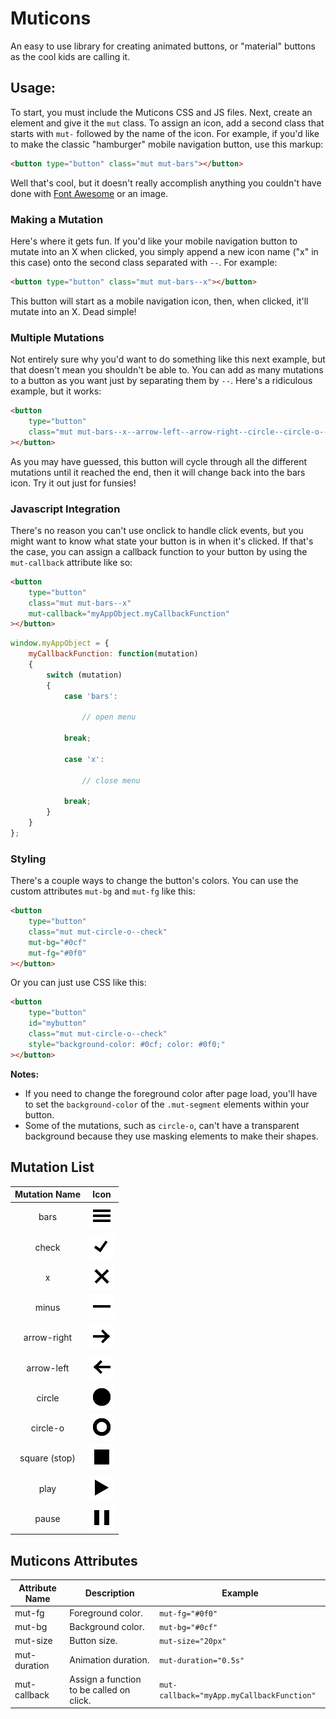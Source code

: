 # Muticons
An easy to use library for creating animated buttons, or "material" buttons as the cool kids are calling it.


## Usage:

To start, you must include the Muticons CSS and JS files. Next, create an element and give it the `mut` class. To assign an icon, add a second class that starts with `mut-` followed by the name of the icon. For example, if you'd like to make the classic "hamburger" mobile navigation button, use this markup:

```html
<button type="button" class="mut mut-bars"></button>
```

Well that's cool, but it doesn't really accomplish anything you couldn't have done with [Font Awesome](http://fontawesome.io/) or an image.


### Making a Mutation

Here's where it gets fun. If you'd like your mobile navigation button to mutate into an X when clicked, you simply append a new icon name ("x" in this case) onto the second class separated with `--`. For example:

```html
<button type="button" class="mut mut-bars--x"></button>
```

This button will start as a mobile navigation icon, then, when clicked, it'll mutate into an X. Dead simple!


### Multiple Mutations

Not entirely sure why you'd want to do something like this next example, but that doesn't mean you shouldn't be able to. You can add as many mutations to a button as you want just by separating them by `--`. Here's a ridiculous example, but it works:

```html
<button
	type="button"
	class="mut mut-bars--x--arrow-left--arrow-right--circle--circle-o--check--minus"
></button>
```

As you may have guessed, this button will cycle through all the different mutations until it reached the end, then it will change back into the bars icon. Try it out just for funsies!


### Javascript Integration

There's no reason you can't use onclick to handle click events, but you might want to know what state your button is in when it's clicked. If that's the case, you can assign a callback function to your button by using the `mut-callback` attribute like so:

```html
<button
	type="button"
	class="mut mut-bars--x"
	mut-callback="myAppObject.myCallbackFunction"
></button>
```

```javascript
window.myAppObject = {
	myCallbackFunction: function(mutation)
	{
		switch (mutation)
		{
			case 'bars':
			
				// open menu
				
			break;
			
			case 'x':
			
				// close menu
				
			break;
		}
	}
};
```


### Styling

There's a couple ways to change the button's colors. You can use the custom attributes `mut-bg` and `mut-fg` like this:

```html
<button
	type="button"
	class="mut mut-circle-o--check"
	mut-bg="#0cf"
	mut-fg="#0f0"
></button>
```

Or you can just use CSS like this:

```html
<button
	type="button"
	id="mybutton"
	class="mut mut-circle-o--check"
	style="background-color: #0cf; color: #0f0;"
></button>
```

**Notes:**
* If you need to change the foreground color after page load, you'll have to set the `background-color` of the `.mut-segment` elements within your button.
* Some of the mutations, such as `circle-o`, can't have a transparent background because they use masking elements to make their shapes.


## Mutation List
|Mutation Name	|Icon			|
|:-------------:|:-------------:|
|bars			|![bars]		|
|check			|![check]		|
|x				|![x]			|
|minus			|![minus]		|
|arrow-right	|![arrow-right]	|
|arrow-left		|![arrow-left]	|
|circle			|![circle]		|
|circle-o		|![circle-o]	|
|square (stop)	|![square]		|
|play			|![play]		|
|pause			|![pause]		|

[bars]: images/bars.png
[check]: images/check.png
[x]: images/x.png
[minus]: images/minus.png
[arrow-right]: images/arrow-right.png
[arrow-left]: images/arrow-left.png
[circle]: images/circle.png
[circle-o]: images/circle-o.png
[square]: images/square.png
[play]: images/play.png
[pause]: images/pause.png


## Muticons Attributes
|Attribute Name	|Description								|Example									|
|---------------|-------------------------------------------|-------------------------------------------|
|mut-fg			|Foreground color.							|`mut-fg="#0f0"`							|
|mut-bg			|Background color.							|`mut-bg="#0cf"`							|
|mut-size		|Button size.								|`mut-size="20px"`							|
|mut-duration	|Animation duration.						|`mut-duration="0.5s"`						|
|mut-callback	|Assign a function to be called on click.	|`mut-callback="myApp.myCallbackFunction"`	|

















